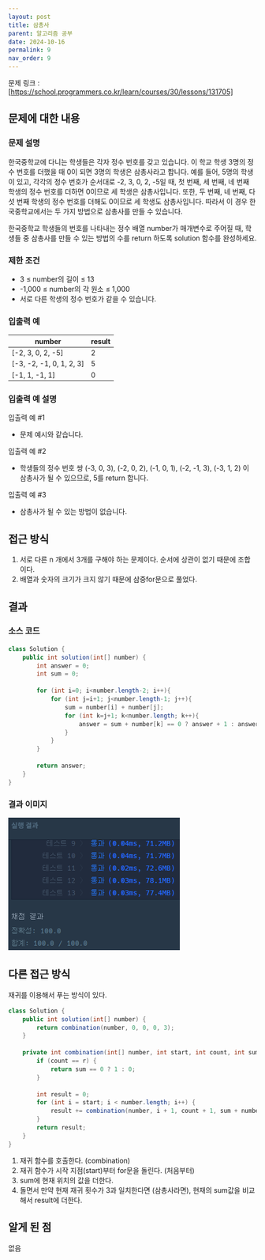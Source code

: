 ```yaml
---
layout: post
title: 삼총사
parent: 알고리즘 공부
date: 2024-10-16
permalink: 9
nav_order: 9
---
```


문제 링크 : [https://school.programmers.co.kr/learn/courses/30/lessons/131705]

## 문제에 대한 내용

### 문제 설명

한국중학교에 다니는 학생들은 각자 정수 번호를 갖고 있습니다. 이 학교 학생 3명의 정수 번호를 더했을 때 0이 되면 3명의 학생은 삼총사라고 합니다. 예를 들어, 5명의 학생이 있고, 각각의 정수 번호가 순서대로 -2, 3, 0, 2, -5일 때, 첫 번째, 세 번째, 네 번째 학생의 정수 번호를 더하면 0이므로 세 학생은 삼총사입니다. 또한, 두 번째, 네 번째, 다섯 번째 학생의 정수 번호를 더해도 0이므로 세 학생도 삼총사입니다. 따라서 이 경우 한국중학교에서는 두 가지 방법으로 삼총사를 만들 수 있습니다.

한국중학교 학생들의 번호를 나타내는 정수 배열 number가 매개변수로 주어질 때, 학생들 중 삼총사를 만들 수 있는 방법의 수를 return 하도록 solution 함수를 완성하세요.

### 제한 조건

- 3 ≤ number의 길이 ≤ 13
- -1,000 ≤ number의 각 원소 ≤ 1,000
- 서로 다른 학생의 정수 번호가 같을 수 있습니다.

### 입출력 예

| number                   | result |
| ------------------------ | ------ |
| [-2, 3, 0, 2, -5]        | 2      |
| [-3, -2, -1, 0, 1, 2, 3] | 5      |
| [-1, 1, -1, 1]           | 0      |

### 입출력 예 설명

입출력 예 #1

- 문제 예시와 같습니다.

입출력 예 #2

- 학생들의 정수 번호 쌍 (-3, 0, 3), (-2, 0, 2), (-1, 0, 1), (-2, -1, 3), (-3, 1, 2) 이 삼총사가 될 수 있으므로, 5를 return 합니다.

입출력 예 #3

- 삼총사가 될 수 있는 방법이 없습니다.

## 접근 방식

1. 서로 다른 n 개에서 3개를 구해야 하는 문제이다. 순서에 상관이 없기 때문에 조합이다.
2. 배열과 숫자의 크기가 크지 않기 때문에 삼중for문으로 풀었다.

## 결과

### 소스 코드

```java
class Solution {
    public int solution(int[] number) {
        int answer = 0;
        int sum = 0;

        for (int i=0; i<number.length-2; i++){
            for (int j=i+1; j<number.length-1; j++){
                sum = number[i] + number[j];
                for (int k=j+1; k<number.length; k++){
                    answer = sum + number[k] == 0 ? answer + 1 : answer;
                }
            }
        }

        return answer;
    }
}
```

### 결과 이미지

![alt text](/공부/알고리즘-공부/image-8.png)

## 다른 접근 방식

재귀를 이용해서 푸는 방식이 있다.

```java
class Solution {
    public int solution(int[] number) {
        return combination(number, 0, 0, 0, 3);
    }

    private int combination(int[] number, int start, int count, int sum, int r) {
        if (count == r) {
            return sum == 0 ? 1 : 0;
        }

        int result = 0;
        for (int i = start; i < number.length; i++) {
            result += combination(number, i + 1, count + 1, sum + number[i], r);
        }
        return result;
    }
}
```

1. 재귀 함수를 호출한다. (combination)
2. 재귀 함수가 시작 지점(start)부터 for문을 돌린다. (처음부터)
3. sum에 현재 위치의 값을 더한다.
4. 돌면서 만약 현재 재귀 횟수가 3과 일치한다면 (삼총사라면), 현재의 sum값을 비교해서 result에 더한다.

## 알게 된 점

없음

[https://school.programmers.co.kr/learn/courses/30/lessons/131705]: https://school.programmers.co.kr/learn/courses/30/lessons/131705
